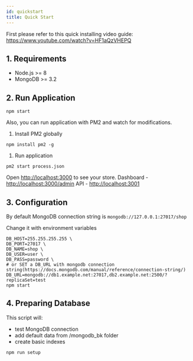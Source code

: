 ```yaml
---
id: quickstart
title: Quick Start
---
```


First please refer to this quick installing video guide: https://www.youtube.com/watch?v=HF1aQzVHEPQ

## 1. Requirements

- Node.js >= 8
- MongoDB >= 3.2

## 2. Run Application

```
npm start
```

Also, you can run application with PM2 and watch for modifications.

1. Install PM2 globally

```
npm install pm2 -g
```

1. Run application

```
pm2 start process.json
```

Open [http://localhost:3000](http://localhost:3000/) to see your store.
Dashboard - <http://localhost:3000/admin>
API - [http://localhost:3001](http://localhost:3001/)

## 3. Configuration

By default MongoDB connection string is `mongodb://127.0.0.1:27017/shop`

Change it with environment variables

```
DB_HOST=255.255.255.255 \
DB_PORT=27017 \
DB_NAME=shop \
DB_USER=user \
DB_PASS=password \
# or SET a DB_URL with mongodb connection string(https://docs.mongodb.com/manual/reference/connection-string/)
DB_URL=mongodb://db1.example.net:27017,db2.example.net:2500/?replicaSet=test
npm start
```

## 4. Preparing Database

This script will:

- test MongoDB connection
- add default data from /mongodb_bk folder
- create basic indexes

```
npm run setup
```